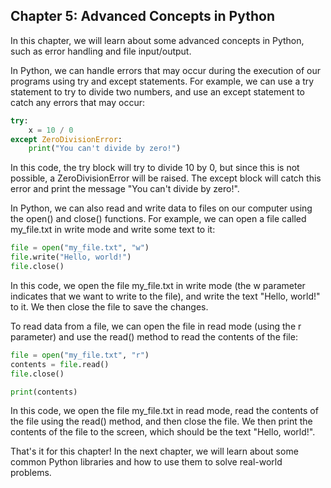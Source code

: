 ## Chapter 5: Advanced Concepts in Python

In this chapter, we will learn about some advanced concepts in Python, such as error handling and file input/output.

In Python, we can handle errors that may occur during the execution of our programs using try and except statements. For example, we can use a try statement to try to divide two numbers, and use an except statement to catch any errors that may occur:

```python
try:
    x = 10 / 0
except ZeroDivisionError:
    print("You can't divide by zero!")
```

In this code, the try block will try to divide 10 by 0, but since this is not possible, a ZeroDivisionError will be raised. The except block will catch this error and print the message "You can't divide by zero!".

In Python, we can also read and write data to files on our computer using the open() and close() functions. For example, we can open a file called my_file.txt in write mode and write some text to it:

```python
file = open("my_file.txt", "w")
file.write("Hello, world!")
file.close()
```

In this code, we open the file my_file.txt in write mode (the w parameter indicates that we want to write to the file), and write the text "Hello, world!" to it. We then close the file to save the changes.

To read data from a file, we can open the file in read mode (using the r parameter) and use the read() method to read the contents of the file:

```python
file = open("my_file.txt", "r")
contents = file.read()
file.close()

print(contents)
```

In this code, we open the file my_file.txt in read mode, read the contents of the file using the read() method, and then close the file. We then print the contents of the file to the screen, which should be the text "Hello, world!".

That's it for this chapter! In the next chapter, we will learn about some common Python libraries and how to use them to solve real-world problems.